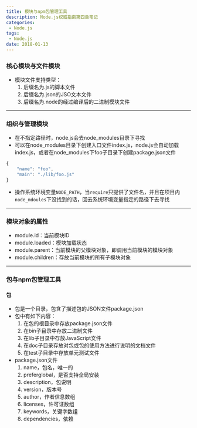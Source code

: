 ```yaml
---
title: 模块与npm包管理工具
description: Node.js权威指南第四章笔记
categories:
 - Node.js
tags:
 - Node.js
date: 2018-01-13
---
```

### 核心模块与文件模块
* 模块文件支持类型：
	1. 后缀名为.js的脚本文件
	2. 后缀名为.json的JSO文本文件
	3. 后缀名为.node的经过编译后的二进制模块文件
- - - -
### 组织与管理模块
* 在不指定路径时，node.js会去node_modules目录下寻找
* 可以在node_modules目录下创建入口文件index.js，node.js会自动加载index.js，或者在node_modules下foo子目录下创建package.json文件
```js
{
	"name": "foo",
	"main": "./lib/foo.js"
}
```
* 操作系统环境变量`NODE_PATH`，当`require`只提供了文件名，并且在项目内`node_mdoules`下没找到的话，回去系统环境变量指定的路径下去寻找
- - - -
### 模块对象的属性
* module.id：当前模块ID
* module.loaded：模块加载状态
* module.parent：当前模块的父模块对象，即调用当前模块的模块对象
* module.children：存放当前模块的所有子模块对象
- - - -
### 包与npm包管理工具
#### 包
* 包是一个目录，包含了描述包的JSON文件package.json
* 包中有如下内容：
	1. 在包的根目录中存放package.json文件
	2. 在bin子目录中存放二进制文件
	3. 在lib子目录中存放JavaScript文件
	4. 在doc子目录存放对包或包的使用方法进行说明的文档文件
	5. 在test子目录中存放单元测试文件
* package.json文件
	1. name，包名，唯一的
	2. preferglobal，是否支持全局安装
	3. description，包说明
	4. version，版本号
	5. author，作者信息数组
	6. licenses，许可证数组
	7. keywords，关键字数组
	8. dependencies，依赖
